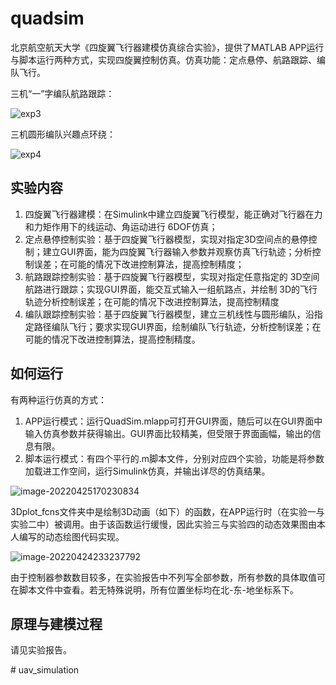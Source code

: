 # quadsim
北京航空航天大学《四旋翼飞行器建模仿真综合实验》，提供了MATLAB APP运行与脚本运行两种方式，实现四旋翼控制仿真。仿真功能：定点悬停、航路跟踪、编队飞行。



三机“一”字编队航路跟踪：

![exp3](https://raw.githubusercontent.com/Amos-Chen98/Image_bed/main/2022/20220425165553.gif)

三机圆形编队兴趣点环绕：

![exp4](https://raw.githubusercontent.com/Amos-Chen98/Image_bed/main/2022/20220425165640.gif)

## 实验内容

1.  四旋翼飞行器建模：在Simulink中建立四旋翼飞行模型，能正确对飞行器在力和力矩作用下的线运动、角运动进行 6DOF仿真；
2.  定点悬停控制实验：基于四旋翼飞行器模型，实现对指定3D空间点的悬停控制；建立GUI界面，能为四旋翼飞行器输入参数并观察仿真飞行轨迹；分析控制误差；在可能的情况下改进控制算法，提高控制精度；
3. 航路跟踪控制实验：基于四旋翼飞行器模型，实现对指定任意指定的 3D空间航路进行跟踪；实现GUI界面，能交互式输入一组航路点，并绘制 3D的飞行轨迹分析控制误差；在可能的情况下改进控制算法，提高控制精度
4. 编队跟踪控制实验：基于四旋翼飞行器模型，建立三机线性与圆形编队，沿指定路径编队飞行；要求实现GUI界面，绘制编队飞行轨迹，分析控制误差；在可能的情况下改进控制算法，提高控制精度。

## 如何运行

有两种运行仿真的方式：

1. APP运行模式：运行QuadSim.mlapp可打开GUI界面，随后可以在GUI界面中输入仿真参数并获得输出。GUI界面比较精美，但受限于界面画幅，输出的信息有限。
2. 脚本运行模式：有四个平行的.m脚本文件，分别对应四个实验，功能是将参数加载进工作空间，运行Simulink仿真，并输出详尽的仿真结果。

![image-20220425170230834](https://raw.githubusercontent.com/Amos-Chen98/Image_bed/main/2022/20220425170230.png)

3Dplot_fcns文件夹中是绘制3D动画（如下）的函数，在APP运行时（在实验一与实验二中）被调用。由于该函数运行缓慢，因此实验三与实验四的动态效果图由本人编写的动态绘图代码实现。

![image-20220424233237792](https://raw.githubusercontent.com/Amos-Chen98/Image_bed/main/2022/20220424233237.png)

由于控制器参数数目较多，在实验报告中不列写全部参数，所有参数的具体取值可在脚本文件中查看。若无特殊说明，所有位置坐标均在北-东-地坐标系下。

## 原理与建模过程

请见实验报告。

#   u a v _ s i m u l a t i o n  
 